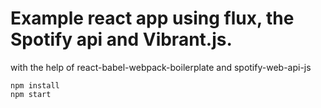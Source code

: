 # Example react app using  flux, the Spotify api and Vibrant.js.

with the help of react-babel-webpack-boilerplate and spotify-web-api-js
```
npm install
npm start
```
